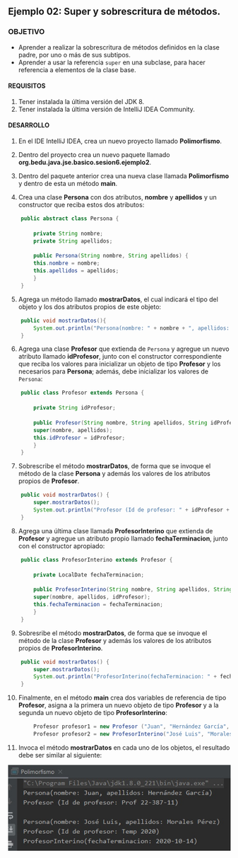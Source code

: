 
## Ejemplo 02: Super y sobrescritura de métodos.

### OBJETIVO

- Aprender a realizar la sobrescritura de métodos definidos en la clase padre, por uno o más de sus subtipos.
- Aprender a usar la referencia `super` en una subclase, para hacer referencia a elementos de la clase base.

#### REQUISITOS

1. Tener instalada la última versión del JDK 8.
2. Tener instalada la última versión de IntelliJ IDEA Community.

#### DESARROLLO

1. En el IDE IntelliJ IDEA, crea un nuevo proyecto llamado **Polimorfismo**.

2. Dentro del proyecto crea un nuevo paquete llamado **org.bedu.java.jse.basico.sesion6.ejemplo2**.

3. Dentro del paquete anterior crea una nueva clase llamada **Polimorfismo** y dentro de esta un método **main**.

4. Crea una clase **Persona** con dos atributos, **nombre** y **apellidos** y un constructor que reciba estos dos atributos:
```java
	public abstract class Persona {

	    private String nombre;
	    private String apellidos;

	    public Persona(String nombre, String apellidos) {
		this.nombre = nombre;
		this.apellidos = apellidos;
	    }
	}
```
5. Agrega un método llamado **mostrarDatos**, el cual indicará el tipo del objeto y los dos atributos propios de este objeto:
```java
    public void mostrarDatos(){
        System.out.println("Persona(nombre: " + nombre + ", apellidos: " + apellidos + ")");
    }
```

6. Agrega una clase **Profesor** que extienda de `Persona` y agregue un nuevo atributo llamado **idProfesor**, junto con el constructor correspondiente que reciba los valores para inicializar un objeto de tipo **Profesor** y los necesarios para **Persona**; además, debe inicializar los valores de `Persona`:

```java
	public class Profesor extends Persona {

	    private String idProfesor;

	    public Profesor(String nombre, String apellidos, String idProfesor) {
		super(nombre, apellidos);
		this.idProfesor = idProfesor;
	    }
	}
```

7. Sobrescribe el método **mostrarDatos**, de forma que se invoque el método de la clase **Persona** y además los valores de los atributos propios de **Profesor**.
```java
    public void mostrarDatos() {
        super.mostrarDatos();
        System.out.println("Profesor (Id de profesor: " + idProfesor + ")");
    }
```

8. Agrega una última clase llamada **ProfesorInterino** que extienda de **Profesor** y agregue un atributo propio llamado **fechaTerminacion**, junto con el constructor apropiado:
```java
	public class ProfesorInterino extends Profesor {

	    private LocalDate fechaTerminacion;

	    public ProfesorInterino(String nombre, String apellidos, String idProfesor, LocalDate fechaTerminacion) {
		super(nombre, apellidos, idProfesor);
		this.fechaTerminacion = fechaTerminacion;
	    }
	}
```

9. Sobresribe el método **mostrarDatos**, de forma que se invoque el método de la clase **Profesor** y además los valores de los atributos propios de **ProfesorInterino**.
```java
    public void mostrarDatos() {
        super.mostrarDatos();
        System.out.println("ProfesorInterino(fechaTerminacion: " + fechaTerminacion + ")");
    }
```

10. Finalmente, en el método **main** crea dos variables de referencia de tipo **Profesor**, asigna a la primera un nuevo objeto de tipo **Profesor** y a la segunda un nuevo objeto de tipo **ProfesorInterino**:

```java
        Profesor profesor1 = new Profesor ("Juan", "Hernández García", "Prof 22-387-11");
        Profesor profesor2 = new ProfesorInterino("José Luis", "Morales Pérez", "Temp 2020", LocalDate.of(2020, Month.OCTOBER, 14));
```

11. Invoca el método **mostrarDatos** en cada uno de los objetos, el resultado debe ser similar al siguiente:

![imagen](img/img_01.jpg)



